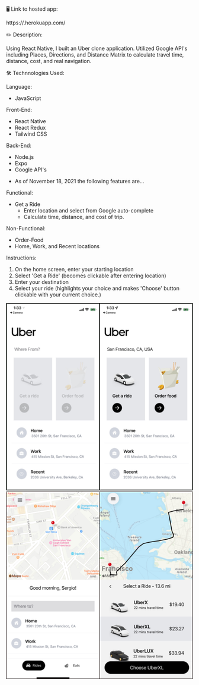 🖥 Link to hosted app:

https://.herokuapp.com/

✏️ Description:

Using React Native, I built an Uber clone application. 
Utilized Google API's including Places, Directions, and Distance Matrix to calculate travel time, distance, cost, and real navigation.

🛠 Technnologies Used:

Language: 
  - JavaScript

Front-End:
  - React Native
  - React Redux
  - Tailwind CSS

Back-End:
  - Node.js
  - Expo
  - Google API's

* As of November 18, 2021 the following features are... 

Functional:
- Get a Ride
  - Enter location and select from Google auto-complete
  - Calculate time, distance, and cost of trip.

Non-Functional:
- Order-Food
- Home, Work, and Recent locations


Instructions: 
1) On the home screen, enter your starting location
2) Select 'Get a Ride' (becomes clickable after entering location)
3) Enter your destination
4) Select your ride (highlights your choice and makes 'Choose' button clickable with your current choice.)

![image](assets/previewOne.JPG)
![image](assets/previewTwo.JPG)





